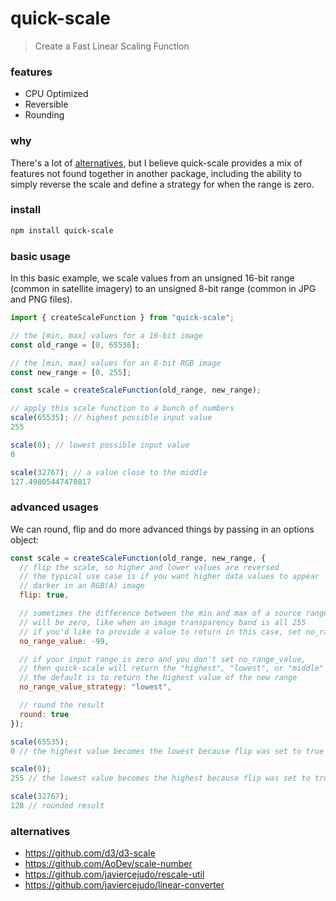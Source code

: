 # quick-scale
> Create a Fast Linear Scaling Function

### features
- CPU Optimized
- Reversible
- Rounding

### why
There's a lot of [alternatives](#alternatives), but I believe quick-scale provides a mix of features not found together in another package,
including the ability to simply reverse the scale and define a strategy for when the range is zero.

### install
```bash
npm install quick-scale
```

### basic usage
In this basic example, we scale values from an unsigned 16-bit range
(common in satellite imagery) to an unsigned 8-bit range (common in JPG and PNG files).
```js
import { createScaleFunction } from "quick-scale";

// the [min, max] values for a 16-bit image
const old_range = [0, 65536];

// the [min, max] values for an 8-bit RGB image
const new_range = [0, 255];

const scale = createScaleFunction(old_range, new_range);

// apply this scale function to a bunch of numbers
scale(65535); // highest possible input value
255

scale(0); // lowest possible input value
0

scale(32767); // a value close to the middle
127.49805447470817
```

### advanced usages
We can round, flip and do more advanced things by passing in an options object:
```js
const scale = createScaleFunction(old_range, new_range, {
  // flip the scale, so higher and lower values are reversed
  // the typical use case is if you want higher data values to appear
  // darker in an RGB(A) image
  flip: true,

  // sometimes the difference between the min and max of a source range
  // will be zero, like when an image transparency band is all 255
  // if you'd like to provide a value to return in this case, set no_range_value
  no_range_value: -99,

  // if your input range is zero and you don't set no_range_value,
  // then quick-scale will return the "highest", "lowest", or "middle" value of the new range
  // the default is to return the highest value of the new range
  no_range_value_strategy: "lowest",

  // round the result
  round: true
});

scale(65535);
0 // the highest value becomes the lowest because flip was set to true

scale(0);
255 // the lowest value becomes the highest because flip was set to true

scale(32767);
128 // rounded result
```

### alternatives
- https://github.com/d3/d3-scale
- https://github.com/AoDev/scale-number
- https://github.com/javiercejudo/rescale-util
- https://github.com/javiercejudo/linear-converter
